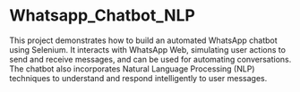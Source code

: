 # Whatsapp_Chatbot_NLP
This project demonstrates how to build an automated WhatsApp chatbot using Selenium. It interacts with WhatsApp Web, simulating user actions to send and receive messages, and can be used for automating conversations. The chatbot also incorporates Natural Language Processing (NLP) techniques to understand and respond intelligently to user messages.
